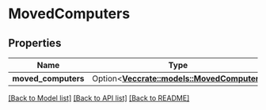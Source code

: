 # MovedComputers

## Properties

Name | Type | Description | Notes
------------ | ------------- | ------------- | -------------
**moved_computers** | Option<[**Vec<crate::models::MovedComputer>**](movedComputer.md)> |  | [optional]

[[Back to Model list]](../README.md#documentation-for-models) [[Back to API list]](../README.md#documentation-for-api-endpoints) [[Back to README]](../README.md)


